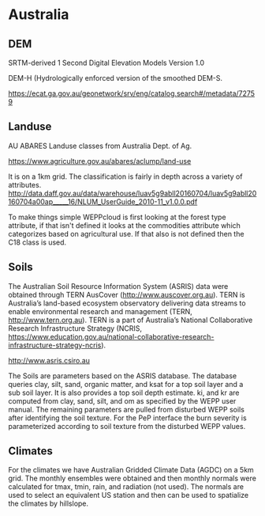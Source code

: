 # Australia

## DEM

SRTM-derived 1 Second Digital Elevation Models Version 1.0

DEM-H (Hydrologically enforced version of the smoothed DEM-S.

https://ecat.ga.gov.au/geonetwork/srv/eng/catalog.search#/metadata/72759

## Landuse

AU ABARES Landuse classes from Australia Dept. of Ag. 

https://www.agriculture.gov.au/abares/aclump/land-use

It is on a 1km grid. The classification is fairly in depth across a variety of attributes.
http://data.daff.gov.au/data/warehouse/luav5g9abll20160704/luav5g9abll20160704a00ap_____16/NLUM_UserGuide_2010-11_v1.0.0.pdf

To make things simple WEPPcloud is first looking at the forest type attribute, if that isn't defined it looks at the commodities attribute which categorizes based on agricultural use. If that also is not defined then the C18 class is used. 


## Soils

The Australian Soil Resource Information System (ASRIS) data were obtained through TERN AusCover (http://www.auscover.org.au). TERN is Australia’s land-based ecosystem observatory delivering data streams to enable environmental research and management (TERN, http://www.tern.org.au). TERN is a part of Australia’s National Collaborative Research Infrastructure Strategy (NCRIS, https://www.education.gov.au/national-collaborative-research-infrastructure-strategy-ncris). 

http://www.asris.csiro.au

The Soils are parameters based on the ASRIS database. The database queries clay, silt, sand, organic matter, and ksat for a top soil layer and a sub soil layer. It is also provides a top soil depth estimate. ki, and kr are computed from clay, sand, silt, and om as specified by the WEPP user manual. The remaining parameters are pulled from disturbed WEPP soils after identifying the soil texture. For the PeP interface the burn severity is parameterized according to soil texture from the disturbed WEPP values.
 
 ## Climates
 
 
For the climates we have Australian Gridded Climate Data (AGDC) on a 5km grid. The monthly ensembles were obtained and then monthly normals were calculated for tmax, tmin, rain, and radiation (not used). The normals are used to select an equivalent US station and then can be used to spatialize the climates by hillslope.
 
